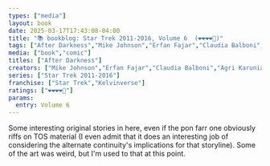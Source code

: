 ```yaml
---
types: ["media"]
layout: book
date: 2025-03-17T17:43:08-04:00
title: "📚 bookblog: Star Trek 2011-2016, Volume 6  (❤️❤️❤️❤️🖤)"
tags: ["After Darkness","Mike Johnson","Erfan Fajar","Claudia Balboni","Agri Karuniawan","Star Trek"]
media: ["book","comic"]
titles: ["After Darkness"]
creators: ["Mike Johnson","Erfan Fajar","Claudia Balboni","Agri Karuniawan"]
series: ["Star Trek 2011-2016"]
franchise: ["Star Trek","Kelvinverse"]
ratings: ["❤️❤️❤️❤️🖤"]
params:
  entry: Volume 6
---
```


Some interesting original stories in here, even if the pon farr one obviously riffs on TOS material (I even admit that it does an interesting job of considering the alternate continuity's implications for that storyline). Some of the art was weird, but I'm used to that at this point.